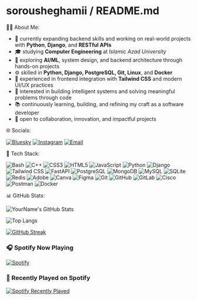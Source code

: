 sorousheghamii / README.md
==========================

🧑‍💻 About Me:

- 🚀 currently expanding backend skills and working on real-world projects with **Python**, **Django**, and **RESTful APIs**
- 🎓 studying **Computer Engineering** at *Islamic Azad University*  
- 🧠 exploring **AI/ML**, system design, and backend architecture through hands-on projects  
- ⚙️ skilled in **Python, Django, PostgreSQL, Git, Linux**, and **Docker**
- 🎨 experienced in frontend integration with **Tailwind CSS** and modern UI/UX practices  
- 🔬 interested in building intelligent systems and solving meaningful problems through code  
- 📚 continuously learning, building, and refining my craft as a software developer  
- 🤝 open to collaboration, innovation, and impactful projects

🌐 Socials:

[![Bluesky](https://img.shields.io/badge/Bluesky-1E88E5?style=for-the-badge&logo=bluesky&logoColor=white)](https://bsky.app/profile/sorousheghdami.bsky.social)  [![Instagram](https://img.shields.io/badge/Instagram-E4405F?style=for-the-badge&logo=instagram&logoColor=white)](https://www.instagram.com/soroush_eghdami_/)  [![Email](https://img.shields.io/badge/Email-D14836?style=for-the-badge&logo=gmail&logoColor=white)](mailto:Soroush.egh@gmail.com)  

🧰 Tech Stack:

![Bash](https://img.shields.io/badge/Bash-121011?style=for-the-badge&logo=gnubash&logoColor=white)
![C++](https://img.shields.io/badge/C++-00599C?style=for-the-badge&logo=cplusplus&logoColor=white)
![CSS3](https://img.shields.io/badge/CSS3-1572B6?style=for-the-badge&logo=css3&logoColor=white)
![HTML5](https://img.shields.io/badge/HTML5-E34F26?style=for-the-badge&logo=html5&logoColor=white)
![JavaScript](https://img.shields.io/badge/JavaScript-F7DF1E?style=for-the-badge&logo=javascript&logoColor=black)
![Python](https://img.shields.io/badge/Python-3776AB?style=for-the-badge&logo=python&logoColor=white)
![Django](https://img.shields.io/badge/Django-092E20?style=for-the-badge&logo=django&logoColor=white)
![Tailwind CSS](https://img.shields.io/badge/Tailwind_CSS-06B6D4?style=for-the-badge&logo=tailwindcss&logoColor=white)
![FastAPI](https://img.shields.io/badge/FastAPI-009688?style=for-the-badge&logo=fastapi&logoColor=white)
![PostgreSQL](https://img.shields.io/badge/PostgreSQL-336791?style=for-the-badge&logo=postgresql&logoColor=white)
![MongoDB](https://img.shields.io/badge/MongoDB-47A248?style=for-the-badge&logo=mongodb&logoColor=white)
![MySQL](https://img.shields.io/badge/MySQL-4479A1?style=for-the-badge&logo=mysql&logoColor=white)
![SQLite](https://img.shields.io/badge/SQLite-003B57?style=for-the-badge&logo=sqlite&logoColor=white)
![Redis](https://img.shields.io/badge/Redis-DC382D?style=for-the-badge&logo=redis&logoColor=white)
![Adobe](https://img.shields.io/badge/Adobe-FF0000?style=for-the-badge&logo=adobe&logoColor=white)
![Canva](https://img.shields.io/badge/Canva-00C4CC?style=for-the-badge&logo=canva&logoColor=white)
![Figma](https://img.shields.io/badge/Figma-F24E1E?style=for-the-badge&logo=figma&logoColor=white)
![Git](https://img.shields.io/badge/Git-F05032?style=for-the-badge&logo=git&logoColor=white)
![GitHub](https://img.shields.io/badge/GitHub-181717?style=for-the-badge&logo=github&logoColor=white)
![GitLab](https://img.shields.io/badge/GitLab-FCA121?style=for-the-badge&logo=gitlab&logoColor=white)
![Cisco](https://img.shields.io/badge/Cisco-1BA0D7?style=for-the-badge&logo=cisco&logoColor=white)
![Postman](https://img.shields.io/badge/Postman-FF6C37?style=for-the-badge&logo=postman&logoColor=white)
![Docker](https://img.shields.io/badge/Docker-2496ED?style=for-the-badge&logo=docker&logoColor=white)

📊 GitHub Stats:

![YourName's GitHub Stats](https://github-readme-stats.vercel.app/api?username=Soroush-Eghdami&show_icons=true&theme=tokyonight)

![Top Langs](https://github-readme-stats.vercel.app/api/top-langs/?username=Soroush-Eghdami&layout=compact&theme=tokyonight)

[![GitHub Streak](https://streak-stats.demolab.com/?user=Soroush-Eghdami1&theme=dark)](https://git.io/streak-stats)

### 🎧 Spotify Now Playing

[![Spotify](https://novatorem-31gu4mpix4lupdt6ez347fjl6rvi.vercel.app/api/spotify)](https://open.spotify.com/user/31gu4mpix4lupdt6ez347fjl6rvi)


### 🎵 Recently Played on Spotify

[![Spotify Recently Played](https://spotify-recently-played-readme.vercel.app/api?user=31gu4mpix4lupdt6ez347fjl6rvi)](https://open.spotify.com/user/31gu4mpix4lupdt6ez347fjl6rvi)
